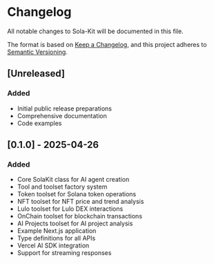 # Changelog

All notable changes to Sola-Kit will be documented in this file.

The format is based on [Keep a Changelog](https://keepachangelog.com/en/1.0.0/),
and this project adheres to [Semantic Versioning](https://semver.org/spec/v2.0.0.html).

## [Unreleased]

### Added

- Initial public release preparations
- Comprehensive documentation
- Code examples

## [0.1.0] - 2025-04-26

### Added

- Core SolaKit class for AI agent creation
- Tool and toolset factory system
- Token toolset for Solana token operations
- NFT toolset for NFT price and trend analysis
- Lulo toolset for Lulo DEX interactions
- OnChain toolset for blockchain transactions
- AI Projects toolset for AI project analysis
- Example Next.js application
- Type definitions for all APIs
- Vercel AI SDK integration
- Support for streaming responses
